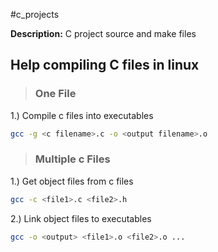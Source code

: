 #c_projects

**Description:** C project source and make files

## Help compiling C files in linux
> ### One File
1.) Compile c files into executables
```bash
gcc -g <c filename>.c -o <output filename>.o
```

> ### Multiple c Files
1.) Get object files from c files
```bash
gcc -c <file1>.c <file2>.h
```

2.) Link object files to executables
```bash
gcc -o <output> <file1>.o <file2>.o ... 
```
